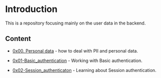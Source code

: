 # Introduction
This is a repository focusing mainly on the user data in the backend.

## Content
* [0x00. Personal data](./0x00-personal_data/) - how to deal with PII and personal data.

* [0x01-Basic_authentication](./0x01-Basic_authentication/) - Working with Basic authentication.

* [0x02-Session_authenticaton](./0x02-Session_authentication/) - Learning about Session authentication.
